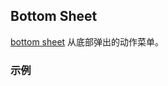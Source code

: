 ## Bottom Sheet

[bottom sheet](https://material.google.com/components/bottom-sheets.html) 从底部弹出的动作菜单。

### 示例
